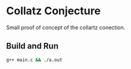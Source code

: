 # Collatz Conjecture

Small proof of concept of the collartz conection. 

## Build and Run

```bash
g++ main.c && ./a.out
```
